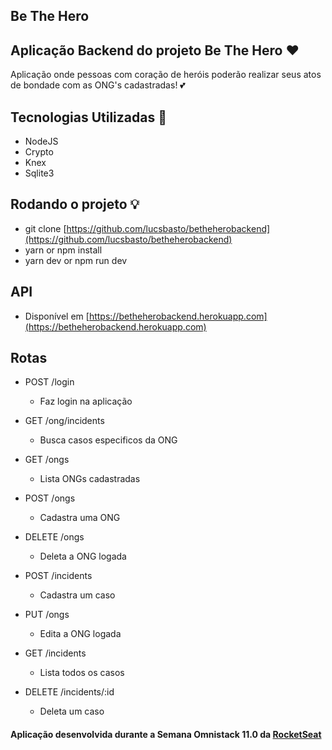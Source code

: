 ## Be The Hero

## Aplicação Backend do projeto Be The Hero :heart:

Aplicação onde pessoas com coração de heróis poderão realizar seus atos de bondade com as ONG's cadastradas! :two_hearts:

## Tecnologias Utilizadas :wrench:

- NodeJS
- Crypto
- Knex
- Sqlite3

## Rodando o projeto :bulb:

- git clone [https://github.com/lucsbasto/betheherobackend](https://github.com/lucsbasto/betheherobackend)
- yarn or npm install
- yarn dev or npm run dev

## API

- Disponível em [https://betheherobackend.herokuapp.com](https://betheherobackend.herokuapp.com)

## Rotas

- POST /login

  - Faz login na aplicação

- GET /ong/incidents

  - Busca casos especificos da ONG

- GET /ongs

  - Lista ONGs cadastradas

- POST /ongs

  - Cadastra uma ONG

- DELETE /ongs

  - Deleta a ONG logada

- POST /incidents

  - Cadastra um caso

- PUT /ongs

  - Edita a ONG logada

- GET /incidents

  - Lista todos os casos

- DELETE /incidents/:id

  - Deleta um caso

#### Aplicação desenvolvida durante a Semana Omnistack 11.0 da [RocketSeat](https://github.com/Rocketseat)
